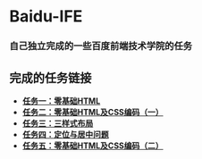 # Baidu-IFE
### 自己独立完成的一些百度前端技术学院的任务

## 完成的任务链接
- **[任务一：零基础HTML](https://meishaxiaozi.github.io/Baidu-IFE/task1-%E9%9B%B6%E5%9F%BA%E7%A1%80HTML%E7%BC%96%E5%86%99/index.html)**
- **[任务二：零基础HTML及CSS编码（一）](https://meishaxiaozi.github.io/Baidu-IFE/task2-%E9%9B%B6%E5%9F%BA%E7%A1%80HTML%E5%8F%8ACSS%E7%BC%96%E7%A0%81%EF%BC%88%E4%B8%80%EF%BC%89/index.html)**
- **[任务三：三样式布局](https://meishaxiaozi.github.io/Baidu-IFE/task3-%E4%B8%89%E6%A0%B7%E5%BC%8F%E5%B8%83%E5%B1%80/index.html)**
- **[任务四：定位与居中问题](https://meishaxiaozi.github.io/Baidu-IFE/task4-%E5%AE%9A%E4%BD%8D%E4%B8%8E%E5%B1%85%E4%B8%AD%E9%97%AE%E9%A2%98/index.html)**
- **[任务五：零基础HTML及CSS编码（二）](https://meishaxiaozi.github.io/Baidu-IFE/task5-%E9%9B%B6%E5%9F%BA%E7%A1%80HTML%E5%8F%8ACSS%E7%BC%96%E7%A0%81(%E4%BA%8C)/index.html)**
